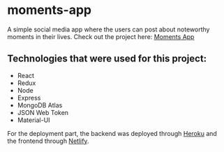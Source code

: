 # moments-app
A simple social media app where the users can post about noteworthy moments in their lives.
Check out the project here: [Moments App](https://moments-mern-app.netlify.app/)

## Technologies that were used for this project:
- React
- Redux
- Node
- Express
- MongoDB Atlas
- JSON Web Token
- Material-UI

For the deployment part, the backend was deployed through [Heroku](https://www.heroku.com/) and the frontend through [Netlify](https://www.netlify.com/).

